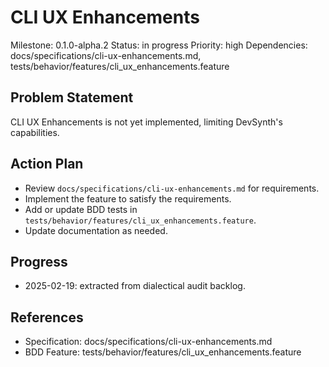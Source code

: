 # CLI UX Enhancements
Milestone: 0.1.0-alpha.2
Status: in progress
Priority: high
Dependencies: docs/specifications/cli-ux-enhancements.md, tests/behavior/features/cli_ux_enhancements.feature

## Problem Statement
CLI UX Enhancements is not yet implemented, limiting DevSynth's capabilities.


## Action Plan
- Review `docs/specifications/cli-ux-enhancements.md` for requirements.
- Implement the feature to satisfy the requirements.
- Add or update BDD tests in `tests/behavior/features/cli_ux_enhancements.feature`.
- Update documentation as needed.

## Progress
- 2025-02-19: extracted from dialectical audit backlog.

## References
- Specification: docs/specifications/cli-ux-enhancements.md
- BDD Feature: tests/behavior/features/cli_ux_enhancements.feature
